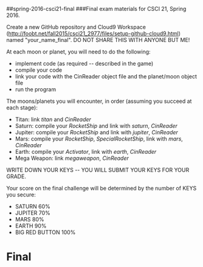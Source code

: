 ##spring-2016-csci21-final
###Final exam materials for CSCI 21, Spring 2016.

Create a new GitHub repository and Cloud9 Workspace (http://foobt.net/fall2015/csci21_2977/files/setup-github-cloud9.html) named "your_name_final".  DO NOT SHARE THIS WITH ANYONE BUT ME!

At each moon or planet, you will need to do the following:

- implement code (as required -- described in the game)
- compile your code
- link your code with the CinReader object file and the planet/moon object file
- run the program

The moons/planets you will encounter, in order (assuming you succeed at each stage):

- Titan: link *titan* and *CinReader*
- Saturn: compile your *RocketShip* and link with *saturn*, *CinReader*
- Jupiter: compile your *RocketShip* and link with *jupiter*, *CinReader*
- Mars: compile your *RocketShip*, *SpecialRocketShip*, link with *mars*, *CinReader*
- Earth: compile your *Activator*, link with *earth*, *CinReader*
- Mega Weapon: link *megaweapon*, *CinReader*

WRITE DOWN YOUR KEYS -- YOU WILL SUBMIT YOUR KEYS FOR YOUR GRADE.

Your score on the final challenge will be determined by the number of KEYS you secure:
* SATURN 60%
* JUPITER 70%
* MARS 80%
* EARTH 90%
* BIG RED BUTTON 100%

# Final
